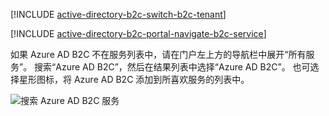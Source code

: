 [!INCLUDE [active-directory-b2c-switch-b2c-tenant](active-directory-b2c-switch-b2c-tenant.md)]

[!INCLUDE [active-directory-b2c-portal-navigate-b2c-service](active-directory-b2c-portal-navigate-b2c-service.md)]

如果 Azure AD B2C 不在服务列表中，请在门户左上方的导航栏中展开“所有服务”。 搜索“Azure AD B2C”，然后在结果列表中选择“Azure AD B2C”。 也可选择星形图标，将 Azure AD B2C 添加到所喜欢服务的列表中。

![搜索 Azure AD B2C 服务](media/active-directory-b2c-find-service-settings/navigate-to-azure-ad-b2c.png)